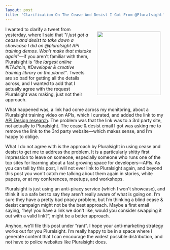 ```yaml
---
layout: post
title: 'Clarification On The Cease And Desist I Got From @Pluralsight'
---
```

<p><img style="padding: 15px;" src="https://s3.amazonaws.com/kinlane-productions/bw-icons/middle-finger.jpeg" alt="" width="200" align="right" /></p>
<p>I wanted to clarify a tweet from yesterday, where I said that <em>"I just got a cease and desist to take down a showcase I did on @pluralsight API training demos. Won't make that mistake again</em>"&mdash;if you aren't familiar with them, Pluralsight is <em>&ldquo;the largest online #ITAdmin, #Developer &amp; creative training library on the planet"</em>. Tweets are so bad for getting all the details across, and I wanted to add that I actually agree with the request Pluralsight was making, just not their approach.</p>
<p>What happened was, a link had come across my monitoring, about a Pluralsight training video on APIs, which I curated, and added the link to my <a href="http://design.apievangelist.com">API Design research</a>. The problem was that the link was to a 3rd party site, not actually to Pluralsight. The cease &amp; desist email I got was asking me to remove the link to the 3rd party website&mdash;which makes sense, and I&rsquo;m happy to oblige.</p>
<p>What I do not agree with is the approach by Pluralsight in using cease and desist to get me to address the problem. It is a particularly shitty first impression to leave on someone, especially someone who runs one of the top sites for learning about a fast growing space for developers&mdash;APIs. As you can tell by this post, I will not ever link to Pluralsight again, and beyond this post you won't catch me talking about them again in stories, white papers, or at my conferences, meetups, and workshops.</p>
<p>Pluralsight is just using an anti-piracy service (which I won't showcase), and think it is a safe bet to say they aren't really aware of what is going on. I&rsquo;m sure they have a pretty bad piracy problem, but I&rsquo;m thinking a blind cease &amp; desist campaign might not be the best approach. Maybe a first email saying, &ldquo;hey! you have a link we don't like, would you consider swapping it out with a valid link?&rdquo;, might be a better approach.</p>
<p>Anyhoo, we'll file this post under &ldquo;rant&rdquo;. I hope your anti-marketing strategy works out for you Pluralsight. I&rsquo;m really happy to be in a space where I generate content that I can encourage the widest possible distribution, and not have to police websites like Pluralsight does.</p>